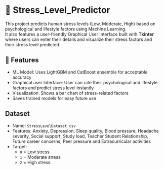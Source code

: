# 💆 Stress_Level_Predictor

This project predicts human stress levels (Low, Moderate, High) based on psychological and lifestyle factors using Machine Learning.  
It also features a user-friendly Graphical User Interface built with **Tkinter** where users can enter their details and visualize their stress factors and their stress level predicted.

## 🚀 Features
-  ML Model: Uses LightGBM and CatBoost ensemble for acceptable accuracy
- Graphical user Interface: User can rate their psychological and lifestyle factors and predict stress level instantly
-  Visualization: Shows a bar chart of stress-related factors
- Saves trained models for easy future use

## Dataset
- Name: `StressLevelDataset.csv`
- Features: Anxiety, Depression, Sleep quality, Blood pressure, Headache severity, Social support, Study load, Teacher Student Relationship, Future career concerns, Peer pressure and Extracurricular activities
- Target: 
  - `0` = Low stress
  - `1` = Moderate stress
  - `2` = High stress

